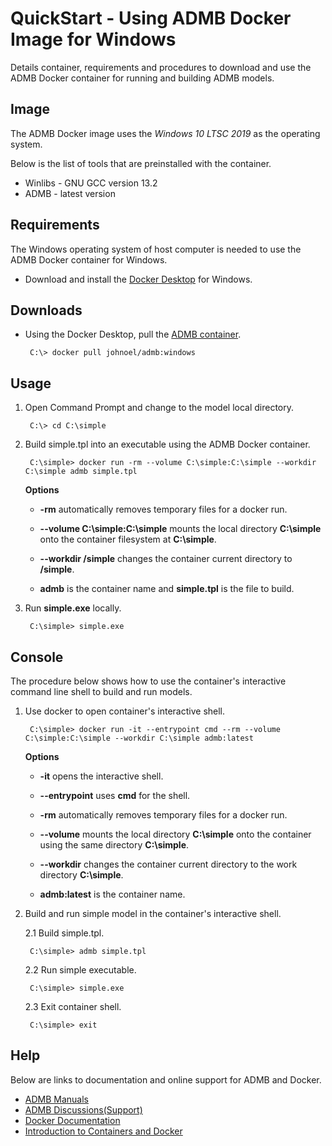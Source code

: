 QuickStart - Using ADMB Docker Image for Windows
================================================

Details container, requirements and procedures to download and use the ADMB Docker container for running and building ADMB models.

Image
-----

The ADMB Docker image uses the *Windows 10 LTSC 2019* as the operating system.

Below is the list of tools that are preinstalled with the container.

* Winlibs - GNU GCC version 13.2 
* ADMB - latest version

Requirements
------------

The Windows operating system of host computer is needed to use the ADMB Docker container for Windows.

* Download and install the [Docker Desktop](https://www.docker.com/products/docker-desktop/) for Windows.

Downloads
---------

* Using the Docker Desktop, pull the [ADMB container](https://hub.docker.com/r/johnoel/admb/).

       C:\> docker pull johnoel/admb:windows

Usage
-----

1. Open Command Prompt and change to the model local directory.

        C:\> cd C:\simple

2. Build simple.tpl into an executable using the ADMB Docker container.

        C:\simple> docker run -rm --volume C:\simple:C:\simple --workdir C:\simple admb simple.tpl

    **Options**

    * **-rm** automatically removes temporary files for a docker run.

    * **--volume C:\simple:C:\simple** mounts the local directory **C:\simple** onto the container filesystem at **C:\simple**.

    * **--workdir /simple** changes the container current directory to **/simple**. 

    * **admb** is the container name and **simple.tpl** is the file to build.

3. Run **simple.exe** locally.

        C:\simple> simple.exe

Console
-------

The procedure below shows how to use the container's interactive command line shell to build and run models.

1. Use docker to open container's interactive shell.

        C:\simple> docker run -it --entrypoint cmd --rm --volume C:\simple:C:\simple --workdir C:\simple admb:latest

    **Options**

    * **-it** opens the interactive shell.

    * **--entrypoint** uses **cmd** for the shell.

    * **-rm** automatically removes temporary files for a docker run.

    * **--volume** mounts the local directory **C:\simple** onto the container using the same directory **C:\simple**.

    * **--workdir** changes the container current directory to the work directory **C:\simple**. 

    * **admb:latest** is the container name.

2. Build and run simple model in the container's interactive shell.
    
      2.1 Build simple.tpl.

        C:\simple> admb simple.tpl

      2.2 Run simple executable.

        C:\simple> simple.exe

      2.3 Exit container shell.

        C:\simple> exit

Help
----

Below are links to documentation and online support for ADMB and Docker.

* [ADMB Manuals](https://www.admb-project.org/docs/manuals/)
* [ADMB Discussions(Support)](https://github.com/admb-project/admb/discussions)
* [Docker Documentation](https://docs.docker.com/)
* [Introduction to Containers and Docker](https://learn.microsoft.com/en-us/dotnet/architecture/microservices/container-docker-introduction/)
